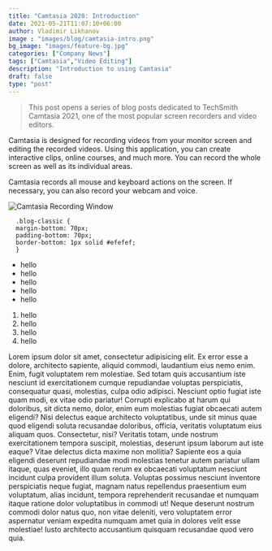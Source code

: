 ```yaml
---
title: "Camtasia 2020: Introduction"
date: 2021-05-21T11:07:10+06:00
author: Vladimir Likhanov
image : "images/blog/camtasia-intro.png"
bg_image: "images/feature-bg.jpg"
categories: ["Company News"]
tags: ["Camtasia","Video Editing"]
description: "Introduction to using Camtasia"
draft: false
type: "post"
---
```



> This post opens a series of blog posts dedicated to TechSmith Camtasia 2021, one of the most popular screen recorders and video editors.

Camtasia is designed for recording videos from your monitor screen and editing the recorded videos. Using this application, you can create interactive clips, online courses, and much more. You can record the whole screen as well as its individual areas.

Camtasia records all mouse and keyboard actions on the screen. If necessary, you can also record your webcam and voice.

![Camtasia Recording Window](images/blog/camtasia-recording-window.png)

```
  .blog-classic {
  margin-bottom: 70px;
  padding-bottom: 70px;
  border-bottom: 1px solid #efefef;
  }
```


* hello
* hello
* hello
* hello
* hello

1. hello
2. hello
3. hello
4. hello

Lorem ipsum dolor sit amet, consectetur adipisicing elit. Ex error esse a dolore, architecto sapiente, aliquid
commodi, laudantium eius nemo enim. Enim, fugit voluptatem rem molestiae. Sed totam quis accusantium iste
nesciunt id exercitationem cumque repudiandae voluptas perspiciatis, consequatur quasi, molestias, culpa odio
adipisci. Nesciunt optio fugiat iste quam modi, ex vitae odio pariatur! Corrupti explicabo at harum qui
doloribus, sit dicta nemo, dolor, enim eum molestias fugiat obcaecati autem eligendi? Nisi delectus eaque
architecto voluptatibus, unde sit minus quae quod eligendi soluta recusandae doloribus, officia, veritatis
voluptatum eius aliquam quos. Consectetur, nisi? Veritatis totam, unde nostrum exercitationem tempora suscipit,
molestias, deserunt ipsum laborum aut iste eaque? Vitae delectus dicta maxime non mollitia? Sapiente eos a quia
eligendi deserunt repudiandae modi molestias tenetur autem pariatur ullam itaque, quas eveniet, illo quam rerum
ex obcaecati voluptatum nesciunt incidunt culpa provident illum soluta. Voluptas possimus nesciunt inventore
perspiciatis neque fugiat, magnam natus repellendus praesentium eum voluptatum, alias incidunt, tempora
reprehenderit recusandae et numquam itaque ratione dolor voluptatibus in commodi ut! Neque deserunt nostrum
commodi dolor natus quo, non vitae deleniti, vero voluptatem error aspernatur veniam expedita numquam amet quia
in dolores velit esse molestiae! Iusto architecto accusantium quisquam recusandae quod vero quia.</p>